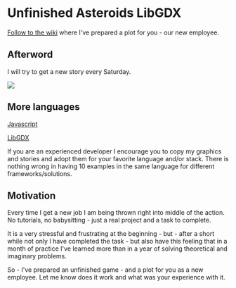 # Unfinished Asteroids LibGDX

[Follow to the wiki](https://github.com/AlexandreArpin/unfinished-asteroids/wiki) where I've prepared a plot for you - our new employee.

## Afterword

I will try to get a new story every Saturday.

<img src="http://i.imgur.com/XCCzd6f.png">

## More languages

[Javascript](https://github.com/rezoner/unfinished-asteroids)


[LibGDX](https://github.com/AlexandreArpin/unfinished-asteroids-libgdx)

If you are an experienced developer I encourage you to copy my graphics and stories and adopt them for your favorite language and/or stack. There is nothing wrong in having 10 examples in the same language for different frameworks/solutions.



## Motivation

Every time I get a new job I am being thrown right into middle of the action. No tutorials, no babysitting - just a real project and a task to complete.

It is a very stressful and frustrating at the beginning - but - after a short while not only I have completed the task - but also have this feeling that in a month of practice I've learned more than in a year of solving theoretical and imaginary problems.

So - I've prepared an unfinished game - and a plot for you as a new employee. 
Let me know does it work and what was your experience with it.
